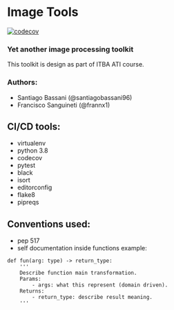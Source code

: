 # Image Tools
[![codecov](https://codecov.io/gh/santiagobassani96/imgtools/branch/master/graph/badge.svg)](https://codecov.io/gh/santiagobassani96/imgtools)
### Yet another image processing toolkit
This toolkit is design as part of ITBA ATI course.

### Authors:
- Santiago Bassani (@santiagobassani96)
- Francisco Sanguineti (@frannx1)

## CI/CD tools:
- virtualenv
- python 3.8
- codecov
- pytest
- black
- isort
- editorconfig
- flake8
- pipreqs

## Conventions used:
- pep 517
- self documentation inside functions example:
```
def fun(arg: type) -> return_type:
    '''
    Describe function main transformation.
    Params:
        - args: what this represent (domain driven).
    Returns:
        - return_type: describe result meaning. 
    '''
```
